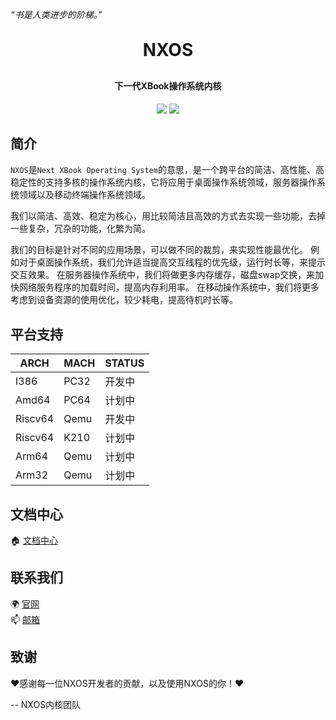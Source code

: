 *“书是人类进步的阶梯。”*

<h1 align="center" style="margin: 30px 0 30px; font-weight: bold;">NXOS</h1>
<h4 align="center">下一代XBook操作系统内核</h4>
<p align="center">
	<a href="https://gitee.com/BookOS/NXOS/stargazers"><img src="https://gitee.com/BookOS/NXOS/badge/star.svg"></a>
	<a href="https://gitee.com/BookOS/NXOS/members"><img src="https://gitee.com/BookOS/NXOS/badge/fork.svg"></a>
</p>

## 简介

`NXOS`是`Next XBook Operating System`的意思，是一个跨平台的简洁、高性能、高稳定性的支持多核的操作系统内核，它将应用于桌面操作系统领域，服务器操作系统领域以及移动终端操作系统领域。

我们以简洁、高效、稳定为核心，用比较简洁且高效的方式去实现一些功能，去掉一些复杂，冗杂的功能，化繁为简。

我们的目标是针对不同的应用场景，可以做不同的裁剪，来实现性能最优化。
例如对于桌面操作系统，我们允许适当提高交互线程的优先级，运行时长等，来提示交互效果。
在服务器操作系统中，我们将做更多内存缓存，磁盘swap交换，来加快网络服务程序的加载时间，提高内存利用率。
在移动操作系统中，我们将更多考虑到设备资源的使用优化，较少耗电，提高待机时长等。

## 平台支持

| ARCH    | MACH       |STATUS      |
| ------- | ---------- | ---------- |
| I386    | PC32       | 开发中 |
| Amd64   | PC64       | 计划中 |
| Riscv64 | Qemu       | 开发中 |
| Riscv64 | K210       | 计划中 |
| Arm64   | Qemu       | 计划中 |
| Arm32   | Qemu       | 计划中 |

## 文档中心

🏠 [文档中心](https://gitee.com/BookOS/nxos-documentation)  

## 联系我们  
🌍 [官网](www.book-os.org)  
📫 [邮箱](book-os@163.com)  

## 致谢

❤感谢每一位NXOS开发者的贡献，以及使用NXOS的你！❤

-- NXOS内核团队

